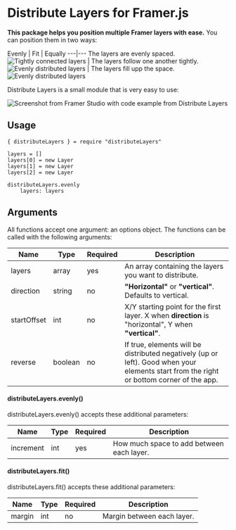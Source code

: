 # Distribute Layers for Framer.js
**This package helps you position multiple Framer layers with ease.** You can position them in two ways:

Evenly | Fit | Equally
---|---
The layers are evenly spaced. ![Tightly connected layers](https://cloud.githubusercontent.com/assets/875708/15611898/c97e50fc-242c-11e6-89f7-d0d7bed3e19a.png) | The layers follow one another tightly. ![Evenly distributed layers](https://cloud.githubusercontent.com/assets/875708/15611897/c95fd10e-242c-11e6-9d8c-1d34512dfcab.png) | The layers fill upp the space. ![Evenly distributed layers](https://cloud.githubusercontent.com/assets/875708/15611897/c95fd10e-242c-11e6-9d8c-1d34512dfcab.png)

Distribute Layers is a small module that is very easy to use:

![Screenshot from Framer Studio with code example from Distribute Layers](https://cloud.githubusercontent.com/assets/875708/15625770/1a40d56e-24b4-11e6-98ca-e1164fac46e2.jpg)

## Usage

```
{ distributeLayers } = require "distributeLayers"

layers = []
layers[0] = new Layer
layers[1] = new Layer
layers[2] = new Layer

distributeLayers.evenly
	layers: layers
```

## Arguments
All functions accept one argument: an options object. The functions can be called with the following arguments:

Name | Type | Required | Description
---|---|---|---
layers | array | yes | An array containing the layers you want to distribute.
direction | string | no | **"Horizontal"** or **"vertical"**. Defaults to vertical.
startOffset | int | no | X/Y starting point for the first layer. X when **direction** is "horizontal", Y when **"vertical"**.
reverse | boolean | no | If true, elements will be distributed negatively (up or left). Good when your elements start from the right or bottom corner of the app.

#### distributeLayers.evenly()
distributeLayers.evenly() accepts these additional parameters:

Name | Type | Required | Description
---|---|---|---
increment | int | yes | How much space to add between each layer.

#### distributeLayers.fit()
distributeLayers.fit() accepts these additional parameters:

Name | Type | Required | Description
---|---|---|---
margin | int | no | Margin between each layer.
